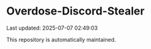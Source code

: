 # Overdose-Discord-Stealer

Last updated: 2025-07-07 02:49:03

This repository is automatically maintained.
